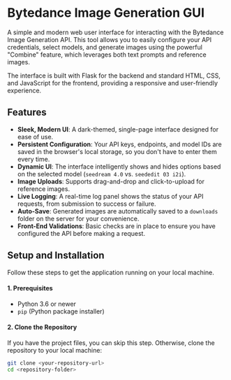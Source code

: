 # Bytedance Image Generation GUI

A simple and modern web user interface for interacting with the Bytedance Image Generation API. This tool allows you to easily configure your API credentials, select models, and generate images using the powerful "Combine" feature, which leverages both text prompts and reference images.

The interface is built with Flask for the backend and standard HTML, CSS, and JavaScript for the frontend, providing a responsive and user-friendly experience.

## Features

- **Sleek, Modern UI**: A dark-themed, single-page interface designed for ease of use.
- **Persistent Configuration**: Your API keys, endpoints, and model IDs are saved in the browser's local storage, so you don't have to enter them every time.
- **Dynamic UI**: The interface intelligently shows and hides options based on the selected model (`seedream 4.0` vs. `seededit 03 i2i`).
- **Image Uploads**: Supports drag-and-drop and click-to-upload for reference images.
- **Live Logging**: A real-time log panel shows the status of your API requests, from submission to success or failure.
- **Auto-Save**: Generated images are automatically saved to a `downloads` folder on the server for your convenience.
- **Front-End Validations**: Basic checks are in place to ensure you have configured the API before making a request.

## Setup and Installation

Follow these steps to get the application running on your local machine.

#### 1. Prerequisites

- Python 3.6 or newer
- `pip` (Python package installer)

#### 2. Clone the Repository

If you have the project files, you can skip this step. Otherwise, clone the repository to your local machine:

```bash
git clone <your-repository-url>
cd <repository-folder>